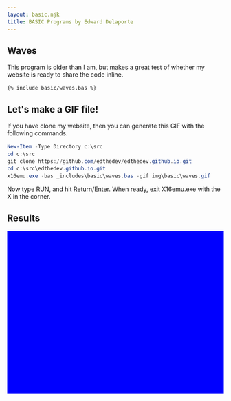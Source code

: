 ```yaml
---
layout: basic.njk
title: BASIC Programs by Edward Delaporte
---
```


## Waves

This program is older than I am, but makes a great test of whether my website is ready to share the code inline.

```basic
{% include basic/waves.bas %}
```

## Let's make a GIF file!

If you have clone my website, 
then you can generate this GIF with the following commands.


```powershell
New-Item -Type Directory c:\src
cd c:\src
git clone https://github.com/edthedev/edthedev.github.io.git
cd c:\src\edthedev.github.io.git
x16emu.exe -bas _includes\basic\waves.bas -gif img\basic\waves.gif
```

Now type RUN, and hit Return/Enter.
When ready, exit X16emu.exe with the X in the corner.

## Results

![Animation of the BASIC code above. Looks like waves or a maze.](/img/basic/waves.gif)
